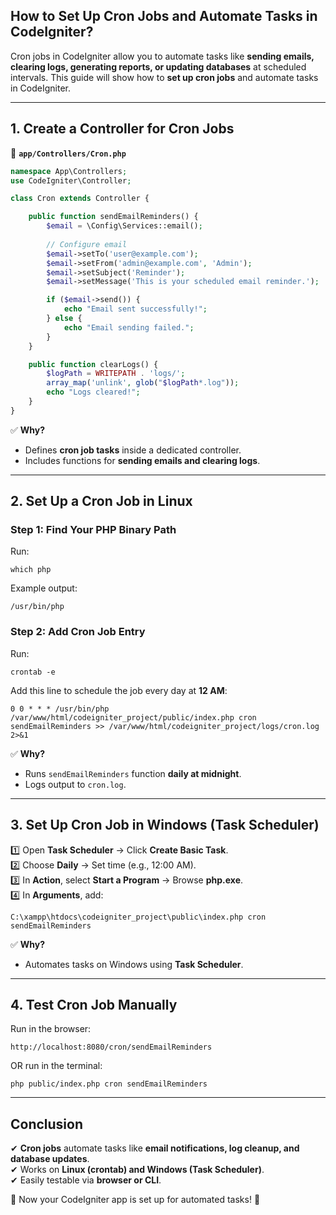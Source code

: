## **How to Set Up Cron Jobs and Automate Tasks in CodeIgniter?**  

Cron jobs in CodeIgniter allow you to automate tasks like **sending emails, clearing logs, generating reports, or updating databases** at scheduled intervals. This guide will show how to **set up cron jobs** and automate tasks in CodeIgniter.  

---

## **1. Create a Controller for Cron Jobs**  
📁 **`app/Controllers/Cron.php`**  

```php
namespace App\Controllers;
use CodeIgniter\Controller;

class Cron extends Controller {

    public function sendEmailReminders() {
        $email = \Config\Services::email();
        
        // Configure email
        $email->setTo('user@example.com');
        $email->setFrom('admin@example.com', 'Admin');
        $email->setSubject('Reminder');
        $email->setMessage('This is your scheduled email reminder.');

        if ($email->send()) {
            echo "Email sent successfully!";
        } else {
            echo "Email sending failed.";
        }
    }

    public function clearLogs() {
        $logPath = WRITEPATH . 'logs/';
        array_map('unlink', glob("$logPath*.log"));
        echo "Logs cleared!";
    }
}
```
✅ **Why?**  
- Defines **cron job tasks** inside a dedicated controller.  
- Includes functions for **sending emails and clearing logs**.  

---

## **2. Set Up a Cron Job in Linux**  
### **Step 1: Find Your PHP Binary Path**  
Run:  
```shell
which php
```
Example output:  
```
/usr/bin/php
```

### **Step 2: Add Cron Job Entry**  
Run:  
```shell
crontab -e
```
Add this line to schedule the job every day at **12 AM**:  
```shell
0 0 * * * /usr/bin/php /var/www/html/codeigniter_project/public/index.php cron sendEmailReminders >> /var/www/html/codeigniter_project/logs/cron.log 2>&1
```
✅ **Why?**  
- Runs `sendEmailReminders` function **daily at midnight**.  
- Logs output to `cron.log`.  

---

## **3. Set Up Cron Job in Windows (Task Scheduler)**  
1️⃣ Open **Task Scheduler** → Click **Create Basic Task**.  
2️⃣ Choose **Daily** → Set time (e.g., 12:00 AM).  
3️⃣ In **Action**, select **Start a Program** → Browse **php.exe**.  
4️⃣ In **Arguments**, add:  
   ```
   C:\xampp\htdocs\codeigniter_project\public\index.php cron sendEmailReminders
   ```

✅ **Why?**  
- Automates tasks on Windows using **Task Scheduler**.  

---

## **4. Test Cron Job Manually**  
Run in the browser:  
```
http://localhost:8080/cron/sendEmailReminders
```
OR run in the terminal:  
```shell
php public/index.php cron sendEmailReminders
```

---

## **Conclusion**  
✔ **Cron jobs** automate tasks like **email notifications, log cleanup, and database updates**.  
✔ Works on **Linux (crontab) and Windows (Task Scheduler)**.  
✔ Easily testable via **browser or CLI**.  

🚀 Now your CodeIgniter app is set up for automated tasks! 🎯